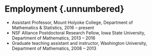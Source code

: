 Employment {.unnumbered}
==========

-	Assistant Professor, Mount Holyoke College, Department of Mathematics \& Statistics, 2016 – present
-   NSF Alliance Postdoctoral Research Fellow, Iowa State University, Department of Mathematics, 2013 – 2016
-	Graduate teaching assistant and instructor, Washington University, Department of Mathematics, 2008 – 2013
